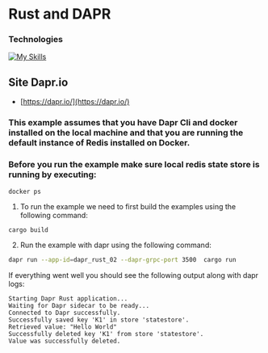 # Rust and DAPR

### Technologies
[![My Skills](https://skillicons.dev/icons?i=rust,redis,dapr)](https://skillicons.dev)

## Site Dapr.io
- [https://dapr.io/](https://dapr.io/)

### This example assumes that you have Dapr Cli and docker installed on the local machine and that you are running the default instance of Redis installed on Docker.

### Before you run the example make sure local redis state store is running by executing:
```
docker ps
```

1. To run the example we need to first build the examples using the following command:


```bash
cargo build 
```

<!-- END_STEP -->

2. Run the example with dapr using the following command:


```bash
dapr run --app-id=dapr_rust_02 --dapr-grpc-port 3500  cargo run
```

<!-- END_STEP -->

If everything went well you should see the following output along with dapr logs:
```
Starting Dapr Rust application...
Waiting for Dapr sidecar to be ready...
Connected to Dapr successfully.
Successfully saved key 'K1' in store 'statestore'.
Retrieved value: "Hello World"
Successfully deleted key 'K1' from store 'statestore'.
Value was successfully deleted.
```

